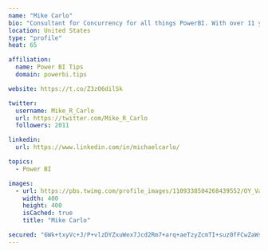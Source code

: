 ```yaml
---
name: "Mike Carlo"
bio: "Consultant for Concurrency for all things PowerBI. With over 11 years of data experience I'm making waves by deploying PowerBI into local Milwaukee Companies."
location: United States
type: "profile"
heat: 65

affiliation:
  name: Power BI Tips
  domain: powerbi.tips

website: https://t.co/Z3zO6dilSk

twitter:
  username: Mike_R_Carlo
  url: https://twitter.com/Mike_R_Carlo
  followers: 2011

linkedin:
  url: https://www.linkedin.com/in/michaelcarlo/

topics:
  - Power BI

images:
  - url: https://pbs.twimg.com/profile_images/1109338504268439552/OY_Va867_400x400.jpg
    width: 400
    height: 400
    isCached: true
    title: "Mike Carlo"

secured: "6Wk+txyVc+J/P+vlzDYZxuWex7Jcd2Rm7+arq+aeTzyZcmTI+suz0fFCwZaWseZd8ixlwSNRvOnpK+uV5LrNsruK3i/EOGWX7Tp+OUROch5CoPD0cpOoZXmu4fZBGBNGYjB9UdfEch7G8SZ4Pkqomai/v0uasGTzs7HEOwUYRKqmPM0h+OxMzVzxvWrCL74h1yJUbuKa3GrJcJR4UU1XUFerLes8i7FYoX8MGYUCHD4zzypO+IFO0lsoy0Wn92pyALdQ/eYZvqfHkueay+AMSzd0zbRRukJYcgiEzDXVZVLIWfxiy1HQj2AD0wwC4mBYg4dv2aXXxagJw4qPj66zO9nQtE6avgVQ4idWMMNbMRlv0G53DkAlSESKMZZ2nPyiu2TjztUcbbKpjceM4b5o1n9RhjFSHoy12Aq7uyKve+M=;4OI4JkTVSRx5flA8XrfUAw=="
---
```


